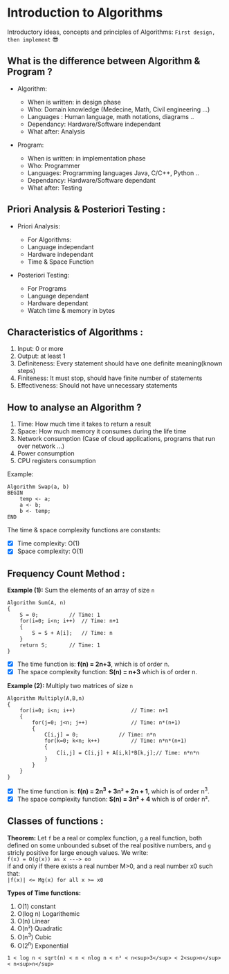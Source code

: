 # Introduction to Algorithms
Introductory ideas, concepts and principles of Algorithms: `First design, then implement` :sunglasses:

## What is the difference between Algorithm & Program ?
- Algorithm:
  - When is written: in design phase
  - Who: Domain knowledge (Medecine, Math, Civil engineering ...)
  - Languages : Human language, math notations, diagrams ..
  - Dependancy: Hardware/Software independant
  - What after: Analysis

- Program: 
  - When is written: in implementation phase
  - Who: Programmer
  - Languages: Programming languages Java, C/C++, Python ..
  - Dependancy: Hardware/Software dependant
  - What after: Testing

## Priori Analysis & Posteriori Testing :
- Priori Analysis:
  - For Algorithms:
  - Language independant
  - Hardware independant
  - Time & Space Function

- Posteriori Testing:
  - For Programs
  - Language dependant
  - Hardware dependant
  - Watch time & memory in bytes

## Characteristics of Algorithms :
1. Input: 0 or more
2. Output: at least 1
3. Definiteness: Every statement should have one definite meaning(known steps)
4. Finiteness: It must stop, should have finite number of statements
5. Effectiveness: Should not have unnecessary statements

## How to analyse an Algorithm ?
1. Time: How much time it takes to return a result
2. Space: How much memory it consumes during the life time
3. Network consumption (Case of cloud applications, programs that run over network ...)
4. Power consumption
5. CPU registers consumption

Example:
```
Algorithm Swap(a, b)
BEGIN
	temp <- a;
	a <- b;
	b <- temp;
END
```
The time & space complexity functions are constants:
- [x] Time complexity: O(1)
- [x] Space complexity: O(1)

## Frequency Count Method :
**Example (1):** Sum the elements of an array of size `n`
```
Algorithm Sum(A, n)
{
	S = 0;			// Time: 1
	for(i=0; i<n; i++)	// Time: n+1
	{
		S = S + A[i];	// Time: n
	}
	return S;		// Time: 1
}
```
- [x] The time function is: **f(n) = 2n+3**, which is of order n.
- [x] The space complexity function: **S(n) = n+3** which is of order n.

**Example (2):** Multiply two matrices of size `n`
```
Algorithm Multiply(A,B,n)
{
	for(i=0; i<n; i++)					// Time: n+1
	{
		for(j=0; j<n; j++)				// Time: n*(n+1)
		{
			C[i,j] = 0;				// Time: n*n
			for(k=0; k<n; k++)			// Time: n*n*(n+1)
			{
				C[i,j] = C[i,j] + A[i,k]*B[k,j];// Time: n*n*n
			}
		}
	}
}
```
- [x] The time function is: **f(n) = 2n<sup>3</sup> + 3n² + 2n + 1**, which is of order n<sup>3</sup>.
- [x] The space complexity function: **S(n) = 3n² + 4** which is of order n².

## Classes of functions :
**Theorem:** Let `f` be a real or complex function, `g` a real function, both defined on some unbounded subset of the real positive numbers, and `g` stricly positive for large enough values. We write: <br>
`f(x) = O(g(x)) as x ---> oo`<br>
if and only if there exists a real number M>0, and a real number x0 such that:<br>
`|f(x)| <= Mg(x) for all x >= x0`

**Types of Time functions:**
1. O(1)		constant
2. O(log n)	Logarithemic
3. O(n)		Linear
4. O(n²)	Quadratic
5. O(n<sup>3</sup>)	Cubic
6. O(2<sup>n</sup>)	Exponential

```1 < log n < sqrt(n) < n < nlog n < n² < n<sup>3</sup> < 2<sup>n</sup> < n<sup>n</sup>```
